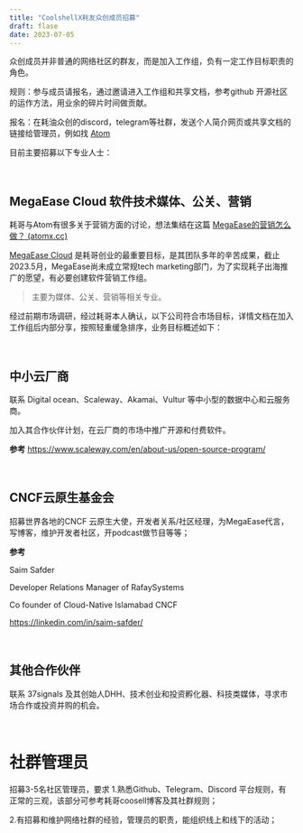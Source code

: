 ```yaml
---
title: "CoolshellX耗友众创成员招募"
draft: flase
date: 2023-07-05
---
```




众创成员并非普通的网络社区的群友，而是加入工作组，负有一定工作目标职责的角色。

规则：参与成员请报名，通过邀请进入工作组和共享文档，参考github 开源社区的运作方法，用业余的碎片时间做贡献。

报名：在耗油众创的discord，telegram等社群，发送个人简介网页或共享文档的链接给管理员，例如找 [Atom](https://atomx.cc/about)

目前主要招募以下专业人士：

<br>

## MegaEase Cloud 软件技术媒体、公关、营销

耗哥与Atom有很多关于营销方面的讨论，想法集结在这篇 [MegaEase的营销怎么做？ (atomx.cc)](https://atomx.cc/MegaEase-fdaa884bddb74a28858fe6526ca452e3)

[MegaEase Cloud](https://cloud.megaease.com) 是耗哥创业的最重要目标，是其团队多年的辛苦成果，截止2023.5月，MegaEase尚未成立常规tech marketing部门，为了实现耗子出海推广的愿望，有必要创建软件营销工作组。

> 主要为媒体、公关、营销等相关专业。
>

经过前期市场调研，经过耗哥本人确认，以下公司符合市场目标，详情文档在加入工作组后内部分享，按照轻重缓急排序，业务目标概述如下：

<br>

## 中小云厂商

联系 Digital ocean、Scaleway、Akamai、Vultur 等中小型的数据中心和云服务商。

加入其合作伙伴计划，在云厂商的市场中推广开源和付费软件。

**参考** https://www.scaleway.com/en/about-us/open-source-program/

<br>

## CNCF云原生基金会

招募世界各地的CNCF 云原生大使，开发者关系/社区经理，为MegaEase代言，写博客，维护开发者社区，开podcast做节目等等；


**参考**

Saim Safder

Developer Relations Manager of RafaySystems

Co founder of Cloud-Native Islamabad CNCF

https://linkedin.com/in/saim-safder/

<br>

## 其他合作伙伴

联系 37signals 及其创始人DHH、技术创业和投资孵化器、科技类媒体，寻求市场合作或投资并购的机会。

<br>

# 社群管理员

招募3-5名社区管理员，要求
1.熟悉Github、Telegram、Discord 平台规则，有正常的三观，该部分可参考耗哥coosell博客及其社群规则；

2.有招募和维护网络社群的经验，管理员的职责，能组织线上和线下的活动；
